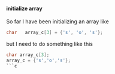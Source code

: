 #### initialize array
So far I have been initializing an array like
```c
char   array_c[3] = {'s', 'o', 's'};
```
but I need to do something like this
```c
char array_c[3];
array_c = {'s','o','s'};
```c
```
